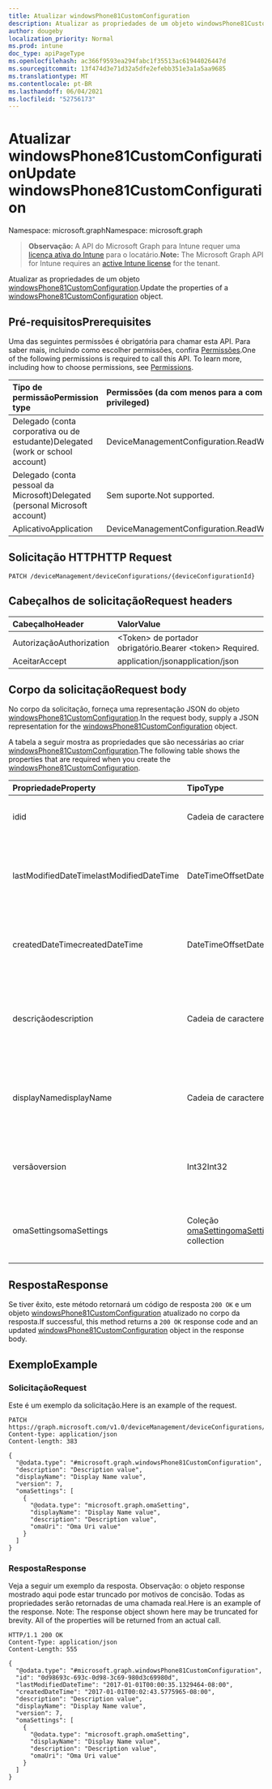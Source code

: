 ```yaml
---
title: Atualizar windowsPhone81CustomConfiguration
description: Atualizar as propriedades de um objeto windowsPhone81CustomConfiguration.
author: dougeby
localization_priority: Normal
ms.prod: intune
doc_type: apiPageType
ms.openlocfilehash: ac366f9593ea294fabc1f35513ac61944026447d
ms.sourcegitcommit: 13f474d3e71d32a5dfe2efebb351e3a1a5aa9685
ms.translationtype: MT
ms.contentlocale: pt-BR
ms.lasthandoff: 06/04/2021
ms.locfileid: "52756173"
---
```

# <a name="update-windowsphone81customconfiguration"></a><span data-ttu-id="7dc9c-103">Atualizar windowsPhone81CustomConfiguration</span><span class="sxs-lookup"><span data-stu-id="7dc9c-103">Update windowsPhone81CustomConfiguration</span></span>

<span data-ttu-id="7dc9c-104">Namespace: microsoft.graph</span><span class="sxs-lookup"><span data-stu-id="7dc9c-104">Namespace: microsoft.graph</span></span>

> <span data-ttu-id="7dc9c-105">**Observação:** A API do Microsoft Graph para Intune requer uma [licença ativa do Intune](https://go.microsoft.com/fwlink/?linkid=839381) para o locatário.</span><span class="sxs-lookup"><span data-stu-id="7dc9c-105">**Note:** The Microsoft Graph API for Intune requires an [active Intune license](https://go.microsoft.com/fwlink/?linkid=839381) for the tenant.</span></span>

<span data-ttu-id="7dc9c-106">Atualizar as propriedades de um objeto [windowsPhone81CustomConfiguration](../resources/intune-deviceconfig-windowsphone81customconfiguration.md).</span><span class="sxs-lookup"><span data-stu-id="7dc9c-106">Update the properties of a [windowsPhone81CustomConfiguration](../resources/intune-deviceconfig-windowsphone81customconfiguration.md) object.</span></span>

## <a name="prerequisites"></a><span data-ttu-id="7dc9c-107">Pré-requisitos</span><span class="sxs-lookup"><span data-stu-id="7dc9c-107">Prerequisites</span></span>
<span data-ttu-id="7dc9c-p101">Uma das seguintes permissões é obrigatória para chamar esta API. Para saber mais, incluindo como escolher permissões, confira [Permissões](/graph/permissions-reference).</span><span class="sxs-lookup"><span data-stu-id="7dc9c-p101">One of the following permissions is required to call this API. To learn more, including how to choose permissions, see [Permissions](/graph/permissions-reference).</span></span>

|<span data-ttu-id="7dc9c-110">Tipo de permissão</span><span class="sxs-lookup"><span data-stu-id="7dc9c-110">Permission type</span></span>|<span data-ttu-id="7dc9c-111">Permissões (da com menos para a com mais privilégios)</span><span class="sxs-lookup"><span data-stu-id="7dc9c-111">Permissions (from least to most privileged)</span></span>|
|:---|:---|
|<span data-ttu-id="7dc9c-112">Delegado (conta corporativa ou de estudante)</span><span class="sxs-lookup"><span data-stu-id="7dc9c-112">Delegated (work or school account)</span></span>|<span data-ttu-id="7dc9c-113">DeviceManagementConfiguration.ReadWrite.All</span><span class="sxs-lookup"><span data-stu-id="7dc9c-113">DeviceManagementConfiguration.ReadWrite.All</span></span>|
|<span data-ttu-id="7dc9c-114">Delegado (conta pessoal da Microsoft)</span><span class="sxs-lookup"><span data-stu-id="7dc9c-114">Delegated (personal Microsoft account)</span></span>|<span data-ttu-id="7dc9c-115">Sem suporte.</span><span class="sxs-lookup"><span data-stu-id="7dc9c-115">Not supported.</span></span>|
|<span data-ttu-id="7dc9c-116">Aplicativo</span><span class="sxs-lookup"><span data-stu-id="7dc9c-116">Application</span></span>|<span data-ttu-id="7dc9c-117">DeviceManagementConfiguration.ReadWrite.All</span><span class="sxs-lookup"><span data-stu-id="7dc9c-117">DeviceManagementConfiguration.ReadWrite.All</span></span>|

## <a name="http-request"></a><span data-ttu-id="7dc9c-118">Solicitação HTTP</span><span class="sxs-lookup"><span data-stu-id="7dc9c-118">HTTP Request</span></span>
<!-- {
  "blockType": "ignored"
}
-->
``` http
PATCH /deviceManagement/deviceConfigurations/{deviceConfigurationId}
```

## <a name="request-headers"></a><span data-ttu-id="7dc9c-119">Cabeçalhos de solicitação</span><span class="sxs-lookup"><span data-stu-id="7dc9c-119">Request headers</span></span>
|<span data-ttu-id="7dc9c-120">Cabeçalho</span><span class="sxs-lookup"><span data-stu-id="7dc9c-120">Header</span></span>|<span data-ttu-id="7dc9c-121">Valor</span><span class="sxs-lookup"><span data-stu-id="7dc9c-121">Value</span></span>|
|:---|:---|
|<span data-ttu-id="7dc9c-122">Autorização</span><span class="sxs-lookup"><span data-stu-id="7dc9c-122">Authorization</span></span>|<span data-ttu-id="7dc9c-123">&lt;Token&gt; de portador obrigatório.</span><span class="sxs-lookup"><span data-stu-id="7dc9c-123">Bearer &lt;token&gt; Required.</span></span>|
|<span data-ttu-id="7dc9c-124">Aceitar</span><span class="sxs-lookup"><span data-stu-id="7dc9c-124">Accept</span></span>|<span data-ttu-id="7dc9c-125">application/json</span><span class="sxs-lookup"><span data-stu-id="7dc9c-125">application/json</span></span>|

## <a name="request-body"></a><span data-ttu-id="7dc9c-126">Corpo da solicitação</span><span class="sxs-lookup"><span data-stu-id="7dc9c-126">Request body</span></span>
<span data-ttu-id="7dc9c-127">No corpo da solicitação, forneça uma representação JSON do objeto [windowsPhone81CustomConfiguration](../resources/intune-deviceconfig-windowsphone81customconfiguration.md).</span><span class="sxs-lookup"><span data-stu-id="7dc9c-127">In the request body, supply a JSON representation for the [windowsPhone81CustomConfiguration](../resources/intune-deviceconfig-windowsphone81customconfiguration.md) object.</span></span>

<span data-ttu-id="7dc9c-128">A tabela a seguir mostra as propriedades que são necessárias ao criar [windowsPhone81CustomConfiguration](../resources/intune-deviceconfig-windowsphone81customconfiguration.md).</span><span class="sxs-lookup"><span data-stu-id="7dc9c-128">The following table shows the properties that are required when you create the [windowsPhone81CustomConfiguration](../resources/intune-deviceconfig-windowsphone81customconfiguration.md).</span></span>

|<span data-ttu-id="7dc9c-129">Propriedade</span><span class="sxs-lookup"><span data-stu-id="7dc9c-129">Property</span></span>|<span data-ttu-id="7dc9c-130">Tipo</span><span class="sxs-lookup"><span data-stu-id="7dc9c-130">Type</span></span>|<span data-ttu-id="7dc9c-131">Descrição</span><span class="sxs-lookup"><span data-stu-id="7dc9c-131">Description</span></span>|
|:---|:---|:---|
|<span data-ttu-id="7dc9c-132">id</span><span class="sxs-lookup"><span data-stu-id="7dc9c-132">id</span></span>|<span data-ttu-id="7dc9c-133">Cadeia de caracteres</span><span class="sxs-lookup"><span data-stu-id="7dc9c-133">String</span></span>|<span data-ttu-id="7dc9c-134">Chave da entidade.</span><span class="sxs-lookup"><span data-stu-id="7dc9c-134">Key of the entity.</span></span> <span data-ttu-id="7dc9c-135">Herdada de [deviceConfiguration](../resources/intune-deviceconfig-deviceconfiguration.md)</span><span class="sxs-lookup"><span data-stu-id="7dc9c-135">Inherited from [deviceConfiguration](../resources/intune-deviceconfig-deviceconfiguration.md)</span></span>|
|<span data-ttu-id="7dc9c-136">lastModifiedDateTime</span><span class="sxs-lookup"><span data-stu-id="7dc9c-136">lastModifiedDateTime</span></span>|<span data-ttu-id="7dc9c-137">DateTimeOffset</span><span class="sxs-lookup"><span data-stu-id="7dc9c-137">DateTimeOffset</span></span>|<span data-ttu-id="7dc9c-138">DateTime da última modificação do objeto.</span><span class="sxs-lookup"><span data-stu-id="7dc9c-138">DateTime the object was last modified.</span></span> <span data-ttu-id="7dc9c-139">Herdada de [deviceConfiguration](../resources/intune-deviceconfig-deviceconfiguration.md)</span><span class="sxs-lookup"><span data-stu-id="7dc9c-139">Inherited from [deviceConfiguration](../resources/intune-deviceconfig-deviceconfiguration.md)</span></span>|
|<span data-ttu-id="7dc9c-140">createdDateTime</span><span class="sxs-lookup"><span data-stu-id="7dc9c-140">createdDateTime</span></span>|<span data-ttu-id="7dc9c-141">DateTimeOffset</span><span class="sxs-lookup"><span data-stu-id="7dc9c-141">DateTimeOffset</span></span>|<span data-ttu-id="7dc9c-142">DateTime em que o objeto foi criado.</span><span class="sxs-lookup"><span data-stu-id="7dc9c-142">DateTime the object was created.</span></span> <span data-ttu-id="7dc9c-143">Herdada de [deviceConfiguration](../resources/intune-deviceconfig-deviceconfiguration.md)</span><span class="sxs-lookup"><span data-stu-id="7dc9c-143">Inherited from [deviceConfiguration](../resources/intune-deviceconfig-deviceconfiguration.md)</span></span>|
|<span data-ttu-id="7dc9c-144">descrição</span><span class="sxs-lookup"><span data-stu-id="7dc9c-144">description</span></span>|<span data-ttu-id="7dc9c-145">Cadeia de caracteres</span><span class="sxs-lookup"><span data-stu-id="7dc9c-145">String</span></span>|<span data-ttu-id="7dc9c-146">O administrador forneceu a descrição da Configuração do dispositivo.</span><span class="sxs-lookup"><span data-stu-id="7dc9c-146">Admin provided description of the Device Configuration.</span></span> <span data-ttu-id="7dc9c-147">Herdada de [deviceConfiguration](../resources/intune-deviceconfig-deviceconfiguration.md)</span><span class="sxs-lookup"><span data-stu-id="7dc9c-147">Inherited from [deviceConfiguration](../resources/intune-deviceconfig-deviceconfiguration.md)</span></span>|
|<span data-ttu-id="7dc9c-148">displayName</span><span class="sxs-lookup"><span data-stu-id="7dc9c-148">displayName</span></span>|<span data-ttu-id="7dc9c-149">Cadeia de caracteres</span><span class="sxs-lookup"><span data-stu-id="7dc9c-149">String</span></span>|<span data-ttu-id="7dc9c-150">O administrador forneceu o nome da Configuração do dispositivo.</span><span class="sxs-lookup"><span data-stu-id="7dc9c-150">Admin provided name of the device configuration.</span></span> <span data-ttu-id="7dc9c-151">Herdada de [deviceConfiguration](../resources/intune-deviceconfig-deviceconfiguration.md)</span><span class="sxs-lookup"><span data-stu-id="7dc9c-151">Inherited from [deviceConfiguration](../resources/intune-deviceconfig-deviceconfiguration.md)</span></span>|
|<span data-ttu-id="7dc9c-152">versão</span><span class="sxs-lookup"><span data-stu-id="7dc9c-152">version</span></span>|<span data-ttu-id="7dc9c-153">Int32</span><span class="sxs-lookup"><span data-stu-id="7dc9c-153">Int32</span></span>|<span data-ttu-id="7dc9c-154">Versão da configuração do dispositivo.</span><span class="sxs-lookup"><span data-stu-id="7dc9c-154">Version of the device configuration.</span></span> <span data-ttu-id="7dc9c-155">Herdada de [deviceConfiguration](../resources/intune-deviceconfig-deviceconfiguration.md)</span><span class="sxs-lookup"><span data-stu-id="7dc9c-155">Inherited from [deviceConfiguration](../resources/intune-deviceconfig-deviceconfiguration.md)</span></span>|
|<span data-ttu-id="7dc9c-156">omaSettings</span><span class="sxs-lookup"><span data-stu-id="7dc9c-156">omaSettings</span></span>|<span data-ttu-id="7dc9c-157">Coleção [omaSetting](../resources/intune-deviceconfig-omasetting.md)</span><span class="sxs-lookup"><span data-stu-id="7dc9c-157">[omaSetting](../resources/intune-deviceconfig-omasetting.md) collection</span></span>|<span data-ttu-id="7dc9c-158">Configurações OMA.</span><span class="sxs-lookup"><span data-stu-id="7dc9c-158">OMA settings.</span></span> <span data-ttu-id="7dc9c-159">Essa coleção pode conter um máximo de 1.000 elementos.</span><span class="sxs-lookup"><span data-stu-id="7dc9c-159">This collection can contain a maximum of 1000 elements.</span></span>|



## <a name="response"></a><span data-ttu-id="7dc9c-160">Resposta</span><span class="sxs-lookup"><span data-stu-id="7dc9c-160">Response</span></span>
<span data-ttu-id="7dc9c-161">Se tiver êxito, este método retornará um código de resposta `200 OK` e um objeto [windowsPhone81CustomConfiguration](../resources/intune-deviceconfig-windowsphone81customconfiguration.md) atualizado no corpo da resposta.</span><span class="sxs-lookup"><span data-stu-id="7dc9c-161">If successful, this method returns a `200 OK` response code and an updated [windowsPhone81CustomConfiguration](../resources/intune-deviceconfig-windowsphone81customconfiguration.md) object in the response body.</span></span>

## <a name="example"></a><span data-ttu-id="7dc9c-162">Exemplo</span><span class="sxs-lookup"><span data-stu-id="7dc9c-162">Example</span></span>

### <a name="request"></a><span data-ttu-id="7dc9c-163">Solicitação</span><span class="sxs-lookup"><span data-stu-id="7dc9c-163">Request</span></span>
<span data-ttu-id="7dc9c-164">Este é um exemplo da solicitação.</span><span class="sxs-lookup"><span data-stu-id="7dc9c-164">Here is an example of the request.</span></span>
``` http
PATCH https://graph.microsoft.com/v1.0/deviceManagement/deviceConfigurations/{deviceConfigurationId}
Content-type: application/json
Content-length: 383

{
  "@odata.type": "#microsoft.graph.windowsPhone81CustomConfiguration",
  "description": "Description value",
  "displayName": "Display Name value",
  "version": 7,
  "omaSettings": [
    {
      "@odata.type": "microsoft.graph.omaSetting",
      "displayName": "Display Name value",
      "description": "Description value",
      "omaUri": "Oma Uri value"
    }
  ]
}
```

### <a name="response"></a><span data-ttu-id="7dc9c-165">Resposta</span><span class="sxs-lookup"><span data-stu-id="7dc9c-165">Response</span></span>
<span data-ttu-id="7dc9c-p109">Veja a seguir um exemplo da resposta. Observação: o objeto response mostrado aqui pode estar truncado por motivos de concisão. Todas as propriedades serão retornadas de uma chamada real.</span><span class="sxs-lookup"><span data-stu-id="7dc9c-p109">Here is an example of the response. Note: The response object shown here may be truncated for brevity. All of the properties will be returned from an actual call.</span></span>
``` http
HTTP/1.1 200 OK
Content-Type: application/json
Content-Length: 555

{
  "@odata.type": "#microsoft.graph.windowsPhone81CustomConfiguration",
  "id": "0d98693c-693c-0d98-3c69-980d3c69980d",
  "lastModifiedDateTime": "2017-01-01T00:00:35.1329464-08:00",
  "createdDateTime": "2017-01-01T00:02:43.5775965-08:00",
  "description": "Description value",
  "displayName": "Display Name value",
  "version": 7,
  "omaSettings": [
    {
      "@odata.type": "microsoft.graph.omaSetting",
      "displayName": "Display Name value",
      "description": "Description value",
      "omaUri": "Oma Uri value"
    }
  ]
}
```




